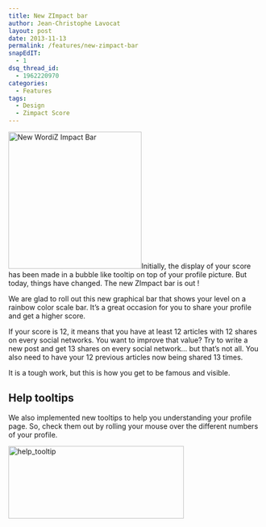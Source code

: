 ```yaml
---
title: New ZImpact bar
author: Jean-Christophe Lavocat
layout: post
date: 2013-11-13
permalink: /features/new-zimpact-bar
snapEdIT:
  - 1
dsq_thread_id:
  - 1962220970
categories:
  - Features
tags:
  - Design
  - Zimpact Score
---
```

<img class="alignleft size-full wp-image-145" alt="New WordiZ Impact Bar" src="http://blog.wordiz.it/wp-content/uploads/2013/11/new_zimpact_bar.png" width="264" height="272" />Initially, the display of your score has been made in a bubble like tooltip on top of your profile picture. But today, things have changed. The new ZImpact bar is out !

We are glad to roll out this new graphical bar that shows your level on a rainbow color scale bar. It&#8217;s a great occasion for you to share your profile and get a higher score.

If your score is 12, it means that you have at least 12 articles with 12 shares on every social networks. You want to improve that value? Try to write a new post and get 13 shares on every social network&#8230; but that&#8217;s not all. You also need to have your 12 previous articles now being shared 13 times.

It is a tough work, but this is how you get to be famous and visible.

## Help tooltips

We also implemented new tooltips to help you understanding your profile page. So, check them out by rolling your mouse over the different numbers of your profile.

<img class="aligncenter size-full wp-image-147" alt="help_tooltip" src="http://blog.wordiz.it/wp-content/uploads/2013/11/help_tooltip.png" width="348" height="144" />